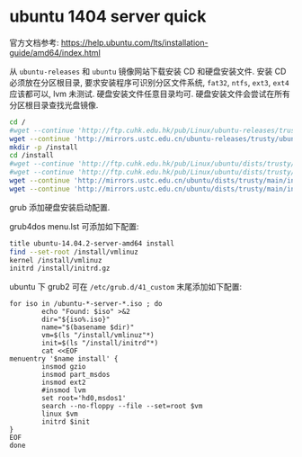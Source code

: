 ubuntu 1404 server quick
===

官方文档参考: https://help.ubuntu.com/lts/installation-guide/amd64/index.html

从 `ubuntu-releases` 和 `ubuntu` 镜像网站下载安装 CD 和硬盘安装文件.
安装 CD 必须放在分区根目录,
要求安装程序可识别分区文件系统, `fat32`, `ntfs`, `ext3`, `ext4` 应该都可以, lvm 未测试.
硬盘安装文件任意目录均可.
硬盘安装文件会尝试在所有分区根目录查找光盘镜像.

```sh
cd /
#wget --continue 'http://ftp.cuhk.edu.hk/pub/Linux/ubuntu-releases/trusty/ubuntu-14.04.2-server-amd64.iso'
wget --continue 'http://mirrors.ustc.edu.cn/ubuntu-releases/trusty/ubuntu-14.04.2-server-amd64.iso'
mkdir -p /install
cd /install
#wget --continue 'http://ftp.cuhk.edu.hk/pub/Linux/ubuntu/dists/trusty/main/installer-amd64/current/images/hd-media/vmlinuz'
#wget --continue 'http://ftp.cuhk.edu.hk/pub/Linux/ubuntu/dists/trusty/main/installer-amd64/current/images/hd-media/initrd.gz'
wget --continue 'http://mirrors.ustc.edu.cn/ubuntu/dists/trusty/main/installer-amd64/current/images/hd-media/vmlinuz'
wget --continue 'http://mirrors.ustc.edu.cn/ubuntu/dists/trusty/main/installer-amd64/current/images/hd-media/initrd.gz'
```

grub 添加硬盘安装启动配置. 

grub4dos menu.lst 可添加如下配置:

```sh
title ubuntu-14.04.2-server-amd64 install
find --set-root /install/vmlinuz
kernel /install/vmlinuz
initrd /install/initrd.gz
```

ubuntu 下 grub2 可在 `/etc/grub.d/41_custom` 末尾添加如下配置:

```
for iso in /ubuntu-*-server-*.iso ; do
        echo "Found: $iso" >&2
        dir="${iso%.iso}"
        name="$(basename $dir)"
        vm=$(ls "/install/vmlinuz"*)
        init=$(ls "/install/initrd"*)
        cat <<EOF
menuentry '$name install' {
        insmod gzio
        insmod part_msdos
        insmod ext2
        #insmod lvm
        set root='hd0,msdos1'
        search --no-floppy --file --set=root $vm
        linux $vm
        initrd $init
}
EOF
done
```
